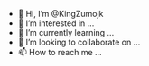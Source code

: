 - 👋 Hi, I’m @KingZumojk
- 👀 I’m interested in ...
- 🌱 I’m currently learning ...
- 💞️ I’m looking to collaborate on ...
- 📫 How to reach me ...

<!---
KingZumojk/KingZumojk is a ✨ special ✨ repository because its `README.md` (this file) appears on your GitHub profile.
You can click the Preview link to take a look at your changes.
--->
